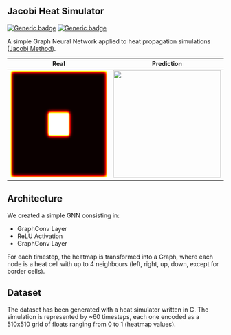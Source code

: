 ## Jacobi Heat Simulator

[![Generic badge](https://img.shields.io/badge/using-PyTorch-orange.svg)](https://shields.io/)
[![Generic badge](https://img.shields.io/badge/using-DGL-<COLOR>.svg)](https://shields.io/)

A simple Graph Neural Network applied to heat propagation simulations ([Jacobi Method](https://en.wikipedia.org/wiki/Jacobi_method)).

| Real          | Prediction    |
| ------------- |:-------------:|
| <img src="https://github.com/halixness/GNN-Phys/blob/main/00-heat-simulator/animation/real/real.gif" width="250" height="250"/>      | <img src="https://github.com/halixness/GNN-Phys/blob/main/00-heat-simulator/animation/prediction/prediction.gif" width="250" height="250"/> |

## Architecture 

We created a simple GNN consisting in:

- GraphConv Layer
- ReLU Activation
- GraphConv Layer

For each timestep, the heatmap is transformed into a Graph, where each node is a heat cell with up to 4 neighbours (left, right, up, down, except for border cells).

## Dataset

The dataset has been generated with a heat simulator written in C. The simulation is represented by ~60 timesteps, each one encoded as a 510x510 grid of floats ranging from 0 to 1 (heatmap values).
